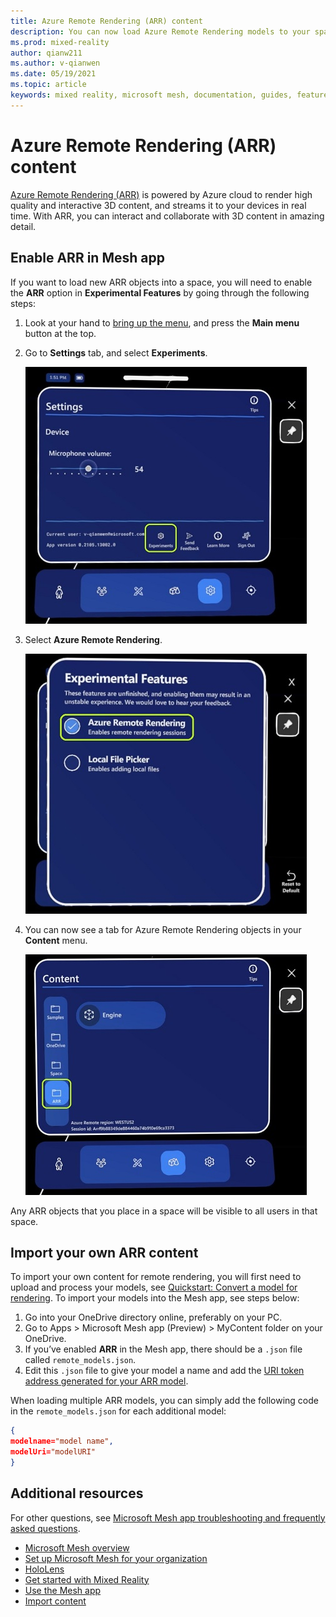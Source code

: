 ```yaml
---
title: Azure Remote Rendering (ARR) content 
description: You can now load Azure Remote Rendering models to your space
ms.prod: mixed-reality
author: qianw211
ms.author: v-qianwen
ms.date: 05/19/2021
ms.topic: article
keywords: mixed reality, microsoft mesh, documentation, guides, features, holograms, spaces
---
```


# Azure Remote Rendering (ARR) content

[Azure Remote Rendering (ARR)](/azure/remote-rendering/) is powered by Azure cloud to render high quality and interactive 3D content, and streams it to your devices in real time. With ARR, you can interact and collaborate with 3D content in amazing detail.  

## Enable ARR in Mesh app

If you want to load new ARR objects into a space, you will need to enable the **ARR** option in **Experimental Features** by going through the following steps:  

1. Look at your hand to [bring up the menu](use-mesh.md#the-hand-menu), and press the **Main menu** button at the top.
1. Go to **Settings** tab, and select **Experiments**.

    ![Screenshot of the **settings** tab.](media\mesh-app-settings.jpg)

1. Select **Azure Remote Rendering**.

    ![Screenshot of the **Experiments** option under **Settings** tab.](media\experimental-features.jpg)

1. You can now see a tab for Azure Remote Rendering objects in your **Content** menu.

     ![Screenshot of the Mesh app **Content** menu.](media\mesh-app-content.jpg)

Any ARR objects that you place in a space will be visible to all users in that space.

## Import your own ARR content  

To import your own content for remote rendering, you will first need to upload and process your models, see [Quickstart: Convert a model for rendering](/azure/remote-rendering/quickstarts/convert-model).  To import your models into the Mesh app, see steps below:

1. Go into your OneDrive directory online, preferably on your PC.
1. Go to Apps > Microsoft Mesh app (Preview) > MyContent folder on your OneDrive.
1. If you’ve enabled **ARR** in the Mesh app, there should be a `.json` file called `remote_models.json`.
1. Edit this `.json` file to give your model a name and add the [URI token address generated for your ARR model](/azure/remote-rendering/quickstarts/convert-model#insert-new-model-into-quickstart-sample-app).

When loading multiple ARR models, you can simply add the following code in the `remote_models.json` for each additional model:

```json
{
modelname="model name",
modelUri="modelURI"
}
```

## Additional resources

For other questions, see [Microsoft Mesh app troubleshooting and frequently asked questions](faq.md).

- [Microsoft Mesh overview](../overview.md)
- [Set up Microsoft Mesh for your organization](../provisioning.md)
- [HoloLens](/hololens/)
- [Get started with Mixed Reality](/windows/mixed-reality/discover/get-started-with-mr)
- [Use the Mesh app](use-mesh.md)
- [Import content](import-content.md)